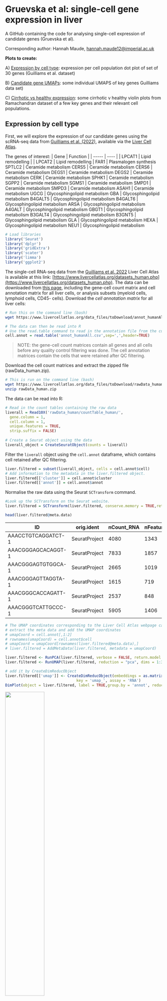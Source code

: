 # Gruevska et al: single-cell gene expression in liver
A GitHub containing the code for analysing single-cell expression of candidate genes (Gruevska et al).

Corresponding author: Hannah Maude, hannah.maude12@imperial.ac.uk

**Plots to create:**

A) [Expression by cell type](#expression-by-cell-type): expression per cell population dot plot of set of 30 genes (Guilliams et al. dataset)

B) [Candidate gene UMAPs](#candidate-gene-UMAPs): some individual UMAPS of key genes Guilliams data set)

C) [Cirrhotic vs healthy expression](#cirrhotic-vs-healthy-expression): some cirrhotic v healthy violin plots from Ramachandran dataset of a few key genes and their relevant cell populations.

## Expression by cell type

First, we will explore the expression of our candidate genes using the scRNA-seq data from [Guilliams et al. (2022)](https://www.cell.com/cell/fulltext/S0092-8674(21)01481-1), available via the [Liver Cell Atlas](https://www.livercellatlas.org/datasets_human.php). 

The genes of interest:
| Gene  | Function |
| ----- | ---- |
| LPCAT1 | Lipid remodelling |
| LPCAT2 | Lipid remodelling |
FAR1	| Plasmalogen synthesis
SPTLC2	| Ceramide metabolism
CERS5	| Ceramide metabolism
CERS6	| Ceramide metabolism
DEGS1	| Ceramide metabolism
DEGS2	| Ceramide metabolism
CERK	| Ceramide metabolism
SPHK1	| Ceramide metabolism
SGPP2	| Ceramide metabolism
SGMS1	| Ceramide metabolism
SMPD1	| Ceramide metabolism
SMPD3	| Ceramide metabolism
ASAH1	| Ceramide metabolism
UGCG	| Glycosphingolipid metabolism
GBA	| Glycosphingolipid metabolism
B4GALT5	| Glycosphingolipid metabolism
B4GALT6	| Glycosphingolipid metabolism
ARSA	| Glycosphingolipid metabolism
A4GALT	| Glycosphingolipid metabolism
GBGT1	| Glycosphingolipid metabolism
B3GALT4	| Glycosphingolipid metabolism
B3GNT5	| Glycosphingolipid metabolism
GLA	| Glycosphingolipid metabolism
HEXA	| Glycosphingolipid metabolism
NEU1    | Glycosphingolipid metabolism

```r
# Load libraries
library('Seurat')
library('dplyr')
library('gridExtra')
library('scater')
library('limma')
library('ggplot2')
```

The single-cell RNA-seq data from the [Guilliams et al. 2022](https://www.cell.com/cell/fulltext/S0092-8674(21)01481-1) Liver Cell Atlas is available at this link: [https://www.livercellatlas.org/datasets_human.php](https://www.livercellatlas.org/datasets_human.php). The data can be downloaded from [this page](https://www.livercellatlas.org/download.php), including the gene-cell count matrix and cell annotation matrix for all liver cells, or analysis subsets (myeloid cells, lymphoid cells, CD45- cells). Download the *cell annotation matrix* for all liver cells:

```bash
# Run this on the command line (bash)
wget https://www.livercellatlas.org/data_files/toDownload/annot_humanAll.csv
```

```r
# The data can then be read into R
# Use the read.table command to read in the annotation file from the current directory and save it as a dataframe called cell.annot
cell.annot = read.table('annot_humanAll.csv',sep=',',header=TRUE)
```

> NOTE: the gene-cell count matrices contain all genes and all cells before any quality control filtering was done. The cell annotation matrices contain the cells that were retained after QC filtering.

Download the cell count matrices and extract the zipped file (rawData_human.zip). 

```bash 
# This is run on the command line (bash)
wget https://www.livercellatlas.org/data_files/toDownload/rawData_human.zip
unzip rawData_human.zip
```

The data can be read into R:
```r
# Read in the count tables containing the raw data
liverall = Read10X('rawData_human/countTable_human/',
  gene.column = 1,
  cell.column = 1,
  unique.features = TRUE,
  strip.suffix = FALSE)
  
# Create a Seurat object using the data
liverall_object = CreateSeuratObject(counts = liverall)
```

Filter the `liverall` object using the `cell.annot` dataframe, which contains cell retained after QC filtering.

```r
liver.filtered = subset(liverall_object, cells = cell.annot$cell)
# Add information to the metadata in the liver.filtered object.
liver.filtered[['cluster']] = cell.annot$cluster
liver.filtered[['annot']] = cell.annot$annot
```

Normalise the raw data using the Seurat `SCTransform` command.

```r
#Look up the SCTransform on the Seurat website. 
liver.filtered = SCTransform(liver.filtered, conserve.memory = TRUE,return.only.var.genes = FALSE) 
```

```r
head(liver.filtered@meta.data)
```

| ID | orig.ident | nCount_RNA | nFeature_RNA | cluster| annot | nCount_SCT | nFeature_SCT |
| ---- | ---- | ---- | ---- | ---- | ---- | ---- | ---- | 
| AAACCTGTCAGGATCT-1 |	SeuratProject | 4080 | 1343 | 34 | Mono+mono  derived cells | 3528 | 1343 | 
AAACGGGAGCACAGGT-1 | SeuratProject	| 7833	| 1857 |	34 |	Mono+mono derived cells	| 3648	| 698 |
AAACGGGAGTGTGGCA-1 | SeuratProject | 2665 | 1019 | 14 | Mono+mono derived cells	| 2724 | 1019 |
AAACGGGAGTTAGGTA-1 | SeuratProject | 1615 | 719	| 7 | Mono+mono derived cells	| 2402 | 719 |
AAACGGGCACCAGATT-1 | SeuratProject | 2537 | 848	| 7 | Mono+mono derived cells | 2652 | 848 |
AAACGGGTCATTGCCC-1 | SeuratProject | 5905 | 1406 | 43 | cDC1s | 4157	| 1403 | 

```r
# The UMAP coordinates corresponding to the Liver Cell Atlas webpage can be added for consistency. Here, the UMAP will be recalculated to add the full model for reference-query dataset integration.
# extract the meta data and add the UMAP coordinates
# umapCoord = cell.annot[,1:2]
# rownames(umapCoord) = cell.annot$cell
# umapCoord = umapCoord[rownames(liver.filtered@meta.data),]
# liver.filtered = AddMetaData(liver.filtered, metadata = umapCoord)
```

```r
liver.filtered <- RunPCA(liver.filtered, verbose = FALSE, return.model = TRUE)
liver.filtered <- RunUMAP(liver.filtered, reduction = "pca", dims = 1:30, return.model = TRUE)
```

```r
# add it by CreateDimReducObject
liver.filtered[['umap']] <- CreateDimReducObject(embeddings = as.matrix(liver.filtered@meta.data[,c('UMAP_1','UMAP_2')]),
                                key = 'umap_', assay = 'RNA')
DimPlot(object = liver.filtered, label = TRUE,group.by = 'annot', reduction = "umap") + NoLegend() #+ ggtitle("Integrated controls") #+ ylim(-12,15) + xlim(-20,10)
```

<img src="https://github.com/CebolaLab/Cirrhotic_lipids/blob/main/Figures/Liver_atlas_all_clusters_github.png" width="50%" height="50%">


Read in the file containing the genes of interest:

```r
genes = read.delim('candidate_genes_dotplots.txt')
head(genes)
```
| Gene | Function |
| ---- | ---- | 
LPCAT1	| Lipid remodelling
LPCAT2	| Lipid remodelling
FAR1	| Lipid remodelling
SPTLC2	| Ceramide metabolism

Dotplot of expression by cell type:

```r
DotPlot(object = liver.filtered, features = unique(genes$Gene), group.by='annot') + theme(axis.text.x = element_text(angle = 45,hjust=1))
ggsave('genes_of_interest_dotplot.pdf',width=10)
#ggsave('genes_of_interest_dotplot.png',width=10)
```

<img src="https://github.com/CebolaLab/Cirrhotic_lipids/blob/main/Figures/genes_of_interest_dotplot.png" width="100%" height="100%">


## Candidate gene UMAPs

UMAP:
| Gene	| B |
| ---- | ---- | 
LPCAT1 |Endothelial and NKT
LPCAT2	| Macrophages
FAR1	| Endothelial, stromal, other
SPTLC2	| Variety - highest in macropahge, endothelial
SGMS1	| Hep, stromal and others
ASAH1	| Macrophage and others
S1PR4	| Monocytes, NK, T
UGCG	| Dendirtic and others
PSAP	| High esp mono and macro

```r
# Plot UMAPs using the FeaturePlot command
FeaturePlot(object = liver.filtered, features = 'PSAP', label=FALSE, max.cutoff = 2, slot = 'data)
ggsave('UMAP_PSAP_maxcutoff_2_small.pdf',width=3.5,height=3)
```
<img src="https://github.com/CebolaLab/Cirrhotic_lipids/blob/main/Figures/UMAP_PSAP_maxcutoff_4.png" width="50%" height="50%">

## Cirrhotic vs healthy expression

Download Healthy and Cirrhotic sample files from GEO (GSE136103)[https://www.ncbi.nlm.nih.gov/geo/query/acc.cgi?acc=GSE136103]. Assuming these files are in the working directory. 

First, we will list the files in the directory with `_matrix.mtx.gz` in the name using `list.files()`, and create two vectors with the names of each sample by removing the `_matrix.mtx.gz` extension. 

```r
healthy.samples=gsub('_matrix.mtx.gz','',grep('cd45+',grep('healthy',grep('matrix',list.files(),value=TRUE),value=TRUE),value=TRUE))
cirrhotic.samples=gsub('_matrix.mtx.gz','',grep('cd45+',grep('cirrhotic',grep('matrix',list.files(),value=TRUE),value=TRUE),value=TRUE))
```

Next, we create a Seurat object for each sample using the `ReadMtx` file. This utilises a `for` loop, which runs the code for each sample in the vector of sample names created above. This command takes the `_matrix.mtx.gz`, `_barcodes.tsv.gz` and `_genes.tsv.gz` files as input. The code also replaces the + and - with "plus" or "neg" as R doesn't like symbols in object/variable names.

```r
#Read data matrix files into R using the barcodes and gene dataframes provided. 
for(x in healthy.samples){
    data=ReadMtx(paste0(x,'_matrix.mtx.gz'),paste0(x,'_barcodes.tsv.gz'),paste0(x,'_genes.tsv.gz'))
    seurat_object=CreateSeuratObject(counts=data)
    if(grepl("+",x)){
        name=gsub('\\+',"plus",x)}
    if(grepl("-",x)){
        name=gsub('\\-',"neg",x)}
    assign(name,seurat_object)
}

for(x in cirrhotic.samples){
    data=ReadMtx(paste0(x,'_matrix.mtx.gz'),paste0(x,'_barcodes.tsv.gz'),paste0(x,'_genes.tsv.gz'))
    seurat_object=CreateSeuratObject(counts=data)
    if(grepl("+",x)){
        name=gsub('\\+',"plus",x)}
    if(grepl("-",x)){
        name=gsub('\\-',"neg",x)}
    assign(name,seurat_object)
}

#Obtain a vector with the names of all the R objects you have created, which were in the list of sample names with '+' and '-' replaced with 'plus' and 'negative', respectively. 
all.samples=gsub('\\-','neg',gsub('\\+','plus',c(healthy.samples,cirrhotic.samples)))

#This applies the 'get' function to the vector of names to return the Seurat object of the same name, and saves them as a list.
all_list=lapply(all.samples,get)

#Assign the names of each item in the list as the sample names
names(all_list)=all.samples

#For each object (sample), add a metadata column with the name of the sample
all_list=mapply(function(all_list, i) AddMetaData(all_list,  metadata = as.character(i), col.name="orig.ident"), all_list, names(all_list),SIMPLIFY = FALSE)

#For each object (sample), add a metadata column with the phenotype (healthy or cirrhotic)
all_list=mapply(function(all_list, i) AddMetaData(all_list, metadata = substr(strsplit(as.character(i),'_')[[1]][2],1,nchar(strsplit(as.character(i),'_')[[1]][2])-1), col.name="phenotype") , all_list, names(all_list),SIMPLIFY = FALSE)   

library(glmGamPoi)
all_list <- lapply(X = all_list, FUN = SCTransform, vst.flavor = "v2")

# For each object (sample), run the PCA 
all_list = mapply(function(all_list) RunPCA(all_list,verbose = FALSE), all_list)
# For each object (sample), run the UMAP dimensionality reduction
all_list = mapply(function(all_list) RunUMAP(all_list, dims = 1:20, verbose = FALSE), all_list)
# For each object (sample), run the UMAP dimensionality reduction
all_list = mapply(function(all_list) FindNeighbors(all_list, dims = 1:20, verbose = FALSE), all_list)
# For each object (sample), run the UMAP dimensionality reduction
all_list = mapply(function(all_list) FindClusters(all_list, verbose = FALSE), all_list)
```

Detect and remove doublets.

```r
library(scDblFinder)

# Run scDblFinder for all the samples.
sce.list = list()
for(name in names(all_list)){
    sce.list[[name]] <- scDblFinder(as.SingleCellExperiment(all_list[[name]]), clusters="seurat_clusters")    
}

# Add the scores back to the Seurat object
for(name in names(all_list)){
    all_list[[name]]$scDblFinder.score <- sce.list[[name]]$scDblFinder.score
}

# Add the scores back to the Seurat object
for(name in names(all_list)){
    all_list[[name]]$scDblFinder.class <- sce.list[[name]]$scDblFinder.class
}

# For each object, subset to keep only singlets
for(name in names(all_list)){
    all_list[[name]] <- subset(all_list[[name]], subset = scDblFinder.class == 'singlet')
}
```

Repeat the processing now that doublets have been removed.

```r
all_list <- lapply(X = all_list, FUN = SCTransform, vst.flavor = "v2")
# For each object (sample), run the PCA 
all_list = mapply(function(all_list) RunPCA(all_list,verbose = FALSE), all_list)
# For each object (sample), run the UMAP dimensionality reduction
all_list = mapply(function(all_list) RunUMAP(all_list, dims = 1:20, verbose = FALSE), all_list)
# For each object (sample), run the UMAP dimensionality reduction
all_list = mapply(function(all_list) FindNeighbors(all_list, dims = 1:20, verbose = FALSE), all_list)
# For each object (sample), run the UMAP dimensionality reduction
all_list = mapply(function(all_list) FindClusters(all_list, verbose = FALSE), all_list)

```

Next, we filter to remove clusters of low quality cells. For each sample, cluster marker genes will be calculated and the cluster will be removed if there is a mitochondrial gene in the top five markers. 

```r
#For each object (sample), add a metadata column with the phenotype (healthy or cirrhotic)
all_list = mapply(function(all_list) AddMetaData(all_list, metadata = PercentageFeatureSet(all_list, pattern = "^MT-"),col.name="percent.mt"), all_list, SIMPLIFY = FALSE) 

all_list.markers = mapply(function(all_list) FindAllMarkers(all_list, only.pos = TRUE, min.pct = 0.25, logfc.threshold = 0.25), all_list, SIMPLIFY = FALSE)  

library(dplyr)

# Subset to the top five marker genes
for (i in 1:length(all_list.markers)) {
  # Subset the current dataframe based on a condition (e.g., 'gene' contains 'MT-')
  all_list.markers[[i]] <- all_list.markers[[i]] %>%
    group_by(cluster) %>%
    slice_max(n = 5, order_by = avg_log2FC)
}

# For each object, extract the cluster IDs with 'MT-' in the top five.
filtered_list = list()
# Loop through each data frame in the list
for (i in 1:length(all_list.markers)) {
  # Get the name of the current dataframe
  df_name <- names(all_list.markers)[i]
   # Filter rows based on 'gene' column
  filtered_rows <- all_list.markers[[i]][grepl('MT-', all_list.markers[[i]]$gene), 'cluster']
  # Add the filtered rows to the result list with the dataframe name
  filtered_list[[df_name]] <- unique(as.character(unlist(filtered_rows)))
}

# subset for objects with > 0 clusters reported
filtered_list = subset(filtered_list, lapply(filtered_list,length)>0)

# For each sample with a MT cluster, remove the cluster
for(sample in names(filtered_list)){
    all_list[[sample]] <- subset(all_list[[sample]], ident = filtered_list[[sample]], invert = TRUE)
}
```

Repeat the processing and clustering with the cleaned data.

```r
all_list <- lapply(X = all_list, FUN = SCTransform, vst.flavor = "v2")
# For each object (sample), run the PCA 
all_list = mapply(function(all_list) RunPCA(all_list,verbose = FALSE), all_list)
# For each object (sample), run the UMAP dimensionality reduction
all_list = mapply(function(all_list) RunUMAP(all_list, dims = 1:20, verbose = FALSE), all_list)
# For each object (sample), run the UMAP dimensionality reduction
all_list = mapply(function(all_list) FindNeighbors(all_list, dims = 1:20, verbose = FALSE), all_list)
# For each object (sample), run the UMAP dimensionality reduction
all_list = mapply(function(all_list) FindClusters(all_list, verbose = FALSE), all_list)
```

Integrate the samples.

```r
# Try with a reduced number of features and PCA dimensions
# nfeatures reduced to 2500 to avoid errors
features <- SelectIntegrationFeatures(object.list = all_list, nfeatures = 2500)
all_list <- PrepSCTIntegration(object.list = all_list, anchor.features = features)
# dims reduced to 25 as using 30 returned an error
liver.anchors <- FindIntegrationAnchors(all_list, normalization.method = "SCT", anchor.features = features, dims = 1:25)

# this command creates an 'integrated' data assay
all.integrated <- IntegrateData(anchorset = liver.anchors,  normalization.method = "SCT", preserve.order = TRUE)

all.integrated <- RunPCA(all.integrated, verbose = FALSE)
all.integrated <- RunUMAP(all.integrated, reduction = "pca", dims = 1:30)

# specify that we will perform downstream analysis on the corrected data note that the original unmodified data still resides in the 'RNA' assay
DefaultAssay(all.integrated) <- "integrated"

# Run the standard workflow for visualization and clustering
all.integrated <- FindNeighbors(all.integrated, dims = 1:10)
all.integrated <- FindClusters(object = all.integrated) #, graph.name = NULL, algorithm = 4)

DimPlot(all.integrated, group.by = "orig.ident")
DimPlot(all.integrated, group.by = "phenotype")
DimPlot(all.integrated, group.by = "seurat_clusters", label=TRUE)
```

<img src="https://github.com/CebolaLab/Cirrhotic_lipids/blob/main/Figures/Ramachandran-umap1.png">

## Integrate the Ramachandran et al. dataset with the Liver Cell Atlas

```r
anchors <- FindTransferAnchors(reference = liver.filtered, query = all.integrated,
    dims = 1:30, reference.reduction = "pca")
    
all.integrated <- MapQuery(anchorset = anchors, reference = liver.filtered, query = all.integrated,
    refdata = list(celltype = "annot"), reference.reduction = "pca", reduction.model = "umap")
    
DimPlot(all.integrated, reduction = "ref.umap",  group.by = "predicted.celltype", split.by = 'phenotype', label = TRUE,label.size = 3, repel = TRUE) + NoLegend() + ggtitle("Query transferred labels")
```

<img src="https://github.com/CebolaLab/Cirrhotic_lipids/blob/main/Figures/NEWest_Ramachandran_UMAP.png">
